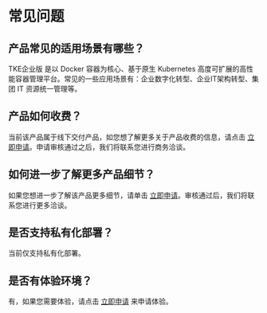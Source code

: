 # 常见问题



## 产品常见的适用场景有哪些？

TKE企业版 是以 Docker 容器为核心、基于原生 Kubernetes 高度可扩展的高性能容器管理平台。常见的一些应用场景有：企业数字化转型、企业IT架构转型、集团 IT 资源统一管理等。

## 产品如何收费？
当前该产品属于线下交付产品，如您想了解更多关于产品收费的信息，请点击 [立即申请](https://cloud.tencent.com/apply/p/jdccz8k9ids)。申请审核通过之后，我们将联系您进行商务洽谈。

## 如何进一步了解更多产品细节？
如果您想进一步了解该产品更多细节，请单击 [立即申请](https://cloud.tencent.com/apply/p/jdccz8k9ids)。审核通过后，我们将联系您进行更多洽谈。

## 是否支持私有化部署？
当前仅支持私有化部署。

## 是否有体验环境？
有，如果您需要体验，请点击 [立即申请](https://cloud.tencent.com/apply/p/jdccz8k9ids) 来申请体验。
